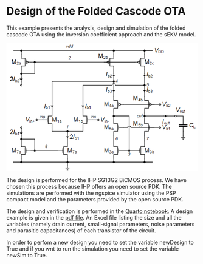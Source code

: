 # Design of the Folded Cascode OTA
This example presents the analysis, design and simulation of the folded cascode OTA using the inversion coefficient approach and the sEKV model.

![Folded cascode OTA schematic.](/img/Folded_cascode_ota_schematic.png)

The design is performed for the IHP SG13G2 BiCMOS process. We have chosen this process because IHP offers an open source PDK. The simulations are performed with the ngspice simulator using the PSP compact model and the parameters provided by the open source PDK.

The design and verification is performed in the [Quarto notebook](Folded_cascode_OTA.qmd). A design example is given in the [pdf file](Folded_cascode_OTA.pdf). An Excel file listing the size and all the variables (namely drain current, small-signal parameters, noise parameters and parasitic capacitances) of each transistor of the circuit.

In order to perfom a new design you need to set the variable newDesign to True and if you wnt to run the simulation you need to set the variable newSim to True.
